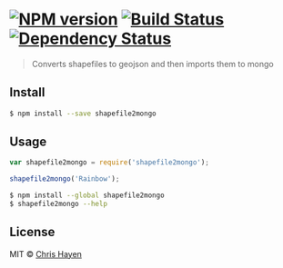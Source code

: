 #  [![NPM version][npm-image]][npm-url] [![Build Status][travis-image]][travis-url] [![Dependency Status][daviddm-url]][daviddm-image]

> Converts shapefiles to geojson and then imports them to mongo


## Install

```sh
$ npm install --save shapefile2mongo
```


## Usage

```js
var shapefile2mongo = require('shapefile2mongo');

shapefile2mongo('Rainbow');
```

```sh
$ npm install --global shapefile2mongo
$ shapefile2mongo --help
```


## License

MIT © [Chris Hayen](http://www.tenhaus.com)


[npm-url]: https://npmjs.org/package/shapefile2mongo
[npm-image]: https://badge.fury.io/js/shapefile2mongo.svg
[travis-url]: https://travis-ci.org/tenhaus/shapefile2mongo
[travis-image]: https://travis-ci.org/tenhaus/shapefile2mongo.svg?branch=master
[daviddm-url]: https://david-dm.org/tenhaus/shapefile2mongo.svg?theme=shields.io
[daviddm-image]: https://david-dm.org/tenhaus/shapefile2mongo
